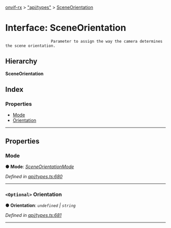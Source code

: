 [onvif-rx](../README.md) > ["api/types"](../modules/_api_types_.md) > [SceneOrientation](../interfaces/_api_types_.sceneorientation.md)

# Interface: SceneOrientation

```
                    Parameter to assign the way the camera determines the scene orientation.
```

## Hierarchy

**SceneOrientation**

## Index

### Properties

* [Mode](_api_types_.sceneorientation.md#mode)
* [Orientation](_api_types_.sceneorientation.md#orientation)

---

## Properties

<a id="mode"></a>

###  Mode

**● Mode**: *[SceneOrientationMode](../enums/_api_types_.sceneorientationmode.md)*

*Defined in [api/types.ts:680](https://github.com/patrickmichalina/onvif-rx/blob/f117e44/src/api/types.ts#L680)*

___
<a id="orientation"></a>

### `<Optional>` Orientation

**● Orientation**: *`undefined` \| `string`*

*Defined in [api/types.ts:681](https://github.com/patrickmichalina/onvif-rx/blob/f117e44/src/api/types.ts#L681)*

___

